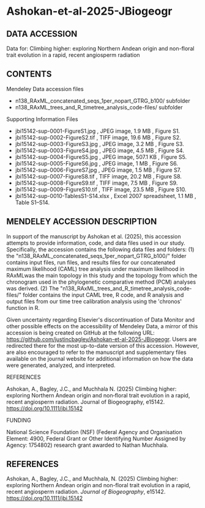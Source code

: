 # Ashokan-et-al-2025-JBiogeogr

## DATA ACCESSION

Data for: Climbing higher: exploring Northern Andean origin and non-floral trait evolution in a rapid, recent angiosperm radiation

## CONTENTS

Mendeley Data accession files
 - n138_RAxML_concatenated_seqs_1per_nopart_GTRG_b100/ subfolder
 - n138_RAxML_trees_and_R_timetree_analysis_code-files/ subfolder
 
Supporting Information Files
<!--* Filename	Description-->
 - jbi15142-sup-0001-FigureS1.jpg  , JPEG image, 1.9 MB  , Figure S1.
 - jbi15142-sup-0002-FigureS2.tif  , TIFF image, 19.6 MB  , Figure S2.
 - jbi15142-sup-0003-FigureS3.jpg  , JPEG image, 3.2 MB  , Figure S3.
 - jbi15142-sup-0003-FigureS4.jpg  , JPEG image, 4.5 MB  , Figure S4.
 - jbi15142-sup-0004-FigureS5.jpg  , JPEG image, 507.1 KB  , Figure S5.
 - jbi15142-sup-0005-FigureS6.jpg  , JPEG image, 1 MB  , Figure S6.
 - jbi15142-sup-0006-FigureS7.jpg  , JPEG image, 1.5 MB  , Figure S7.
 - jbi15142-sup-0007-FigureS8.tif  , TIFF image, 20.2 MB  , Figure S8.
 - jbi15142-sup-0008-FigureS9.tif  , TIFF image, 7.5 MB  , Figure S9.
 - jbi15142-sup-0009-FigureS10.tif  , TIFF image, 23.5 MB  , Figure S10.
 - jbi15142-sup-0010-TablesS1-S14.xlsx  , Excel 2007 spreadsheet, 1.1 MB  , Table S1–S14.

## MENDELEY ACCESSION DESCRIPTION

In support of the manuscript by Ashokan et al. (2025), this accession attempts to provide information, code, and data files used in our study. Specifically, the accession contains the following data files and folders: (1) the "n138_RAxML_concatenated_seqs_1per_nopart_GTRG_b100/" folder contains input files, run files, and results files for our concatenated maximum likelihood (CAML) tree analysis under maximum likelihood in RAxMLwas the main topology in this study and the topology from which the chronogram used in the phylogenetic comparative method (PCM) analyses was derived. (2) The "n138_RAxML_trees_and_R_timetree_analysis_code-files/" folder contains the input CAML tree, R code, and R analysis and output files from our time tree calibration analysis using the 'chronos' function in R.

Given uncertainty regarding Elsevier's discontinuation of Data Monitor and other possible effects on the accessibility of Mendeley Data, a mirror of this accession is being created on GitHub at the following URL: <https://github.com/justincbagley/Ashokan-et-al-2025-JBiogeogr>. Users are redirected there for the most up-to-date version of this accession. However, are also encouraged to refer to the manuscript and supplementary files available on the journal website for additional information on how the data were generated, analyzed, and interpreted.

REFERENCES

Ashokan, A., Bagley, J.C., and Muchhala N. (2025) Climbing higher: exploring Northern Andean origin and non‐floral trait evolution in a rapid, recent angiosperm radiation. Journal of Biogeography, e15142. <https://doi.org/10.1111/jbi.15142>

FUNDING

National Science Foundation (NSF) (Federal Agency and Organisation Element: 4900, Federal Grant or Other Identifying Number Assigned by Agency: 1754802) research grant awarded to Nathan Muchhala.

## REFERENCES

Ashokan, A., Bagley, J.C., and Muchhala, N. (2025) Climbing higher: exploring Northern Andean origin and non-floral trait evolution in a rapid, recent angiosperm radiation. _Journal of Biogeography_, e15142. <https://doi.org/10.1111/jbi.15142>
